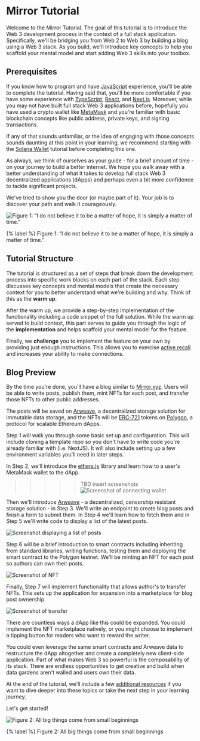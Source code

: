 # Mirror Tutorial

Welcome to the Mirror Tutorial. The goal of this tutorial is to introduce the Web 3 development process in the context of a full stack application. Specifically, we'll be bridging you from Web 2 to Web 3 by building a blog using a Web 3 stack. As you build, we'll introduce key concepts to help you scaffold your mental model and start adding Web 3 skills into your toolbox.

## Prerequisites

If you know how to program and have [JavaScript](https://www.javascript.com/) experience, you'll be able to complete the tutorial. Having said that, you'll be more comfortable if you have some experience with [TypeScript](https://www.typescriptlang.org/), [React](https://reactjs.org/), and [Next.js](https://nextjs.org/). Moreover, while you may not have built full stack Web 3 applications before, hopefully you have used a crypto wallet like [MetaMask](https://metamask.io/) and you're familiar with basic blockchain concepts like public address, private keys, and signing transactions.

If any of that sounds unfamiliar, or the idea of engaging with those concepts sounds daunting at this point in your learning, we recommend starting with the [Solana Wallet](https://learn.figment.io/tutorials/solana-wallet-intro) tutorial before completing this one.

As always, we think of ourselves as your guide - for a brief amount of time - on your journey to build a better internet. We hope you walk away with a better understanding of what it takes to develop full stack Web 3 decentralized applications (dApps) and perhaps even a bit more confidence to tackle significant projects.

We've tried to show you the door (or maybe part of it). Your job is to discover your path and walk it courageously.

![Figure 1: “I do not believe it to be a matter of hope, it is simply a matter of time.”](https://raw.githubusercontent.com/figment-networks/learn-tutorials/mirror-tutorial/mirror/assets/matrix.jpeg?raw=true)

{% label %}
Figure 1: “I do not believe it to be a matter of hope, it is simply a matter of time.”

## Tutorial Structure

The tutorial is structured as a set of steps that break down the development process into specific work blocks on each part of the stack. Each step discusses key concepts and mental models that create the necessary context for you to better understand what we're building and why. Think of this as the **warm up**.

After the warm up, we provide a step-by-step implementation of the functionality including a code snippet of the full solution. While the warm up served to build context, this part serves to guide you through the logic of the **implementation** and helps scaffold your mental model for the feature.

Finally, we **challenge** you to implement the feature on your own by providing just enough instructions. This allows you to exercise [active recall](https://en.wikipedia.org/wiki/Active_recall) and increases your ability to make connections.

## Blog Preview

By the time you're done, you'll have a blog similar to [Mirror.xyz](https://mirror.xyz/). Users will be able to write posts, publish them, mint NFTs for each post, and transfer those NFTs to other public addresses.

The posts will be saved on [Arweave](https://www.arweave.org/), a decentralized storage solution for immutable data storage, and the NFTs will be [ERC-721](https://eips.ethereum.org/EIPS/eip-721) tokens on [Polygon](https://polygon.technology/), a protocol for scalable Ethereum dApps.

Step 1 will walk you through some basic set up and configuration. This will include cloning a template repo so you don't have to write code you're already familiar with (i.e. NextJS). It will also include setting up a few environment variables you'll need in later steps.

In Step 2, we'll introduce the [ethers.js](https://docs.ethers.io/) library and learn how to a user's MetaMask wallet to the dApp.

>>>>> TBD insert screenshots
![Screenshot of connecting wallet]()

Then we'll introduce [Arweave](https://www.arweave.org/) - a decentralized, censorship resistant storage solution - in Step 3. We'll write an endpoint to create blog posts and finish a form to submit them. In Step 4 we'll learn how to fetch them and in Step 5 we'll write code to display a list of the latest posts.

![Screenshot displaying a list of posts]()

Step 6 will be a brief introduction to smart contracts including inheriting from standard libraries, writing functions, testing them and deploying the smart contract to the Polygon testnet. We'll be minting an NFT for each post so authors can own their posts.

![Screenshot of NFT]()

Finally, Step 7 will implement functionality that allows author's to transfer NFTs. This sets up the application for expansion into a marketplace for blog post ownership.

![Screenshot of transfer]()

There are countless ways a dApp like this could be expanded. You could implement the NFT marketplace natively, or you might choose to implement a tipping button for readers who want to reward the writer.

You could even leverage the same smart contracts and Arweave data to restructure the dApp altogether and create a completely new client-side application. Part of what makes Web 3 so powerful is the composability of its stack. There are endless opportunities to get creative and build when data gardens aren't walled and users own their data.

At the end of the tutorial, we'll include a few [additional resources]() if you want to dive deeper into these topics or take the next step in your learning journey.

Let's get started!

![Figure 2: All big things come from small beginnings](https://raw.githubusercontent.com/figment-networks/learn-tutorials/mirror-tutorial/mirror/assets/ladder.jpeg?raw=true)

{% label %}
Figure 2: All big things come from small beginnings
